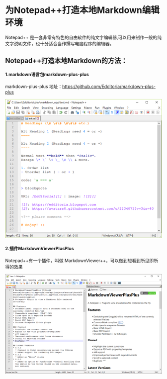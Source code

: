 ﻿# 为Notepad++打造本地Markdown编辑环境

Notepad++ 是一套非常有特色的自由软件的纯文字编辑器,可以用来制作一般的纯文字说明文件，也十分适合当作撰写电脑程序的编辑器。

## Notepad++打造本地Markdown的方法：
#### 1.markdown语言包markdown-plus-plus

markdown-plus-plus 地址：https://github.com/Edditoria/markdown-plus-plus

![](markdown1.png)

#### 2.插件MarkdownViewerPlusPlus

Notepad++有一个插件，叫做 MarkdownViewer++，可以做到想看到所见即所得的效果

![](markdown2.png)